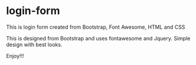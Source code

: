 # login-form
This is login form created from Bootstrap, Font Awesome, HTML and CSS

This is designed from Bootstrap and uses fontawesome and Jquery. Simple design with best looks.

Enjoy!!!
